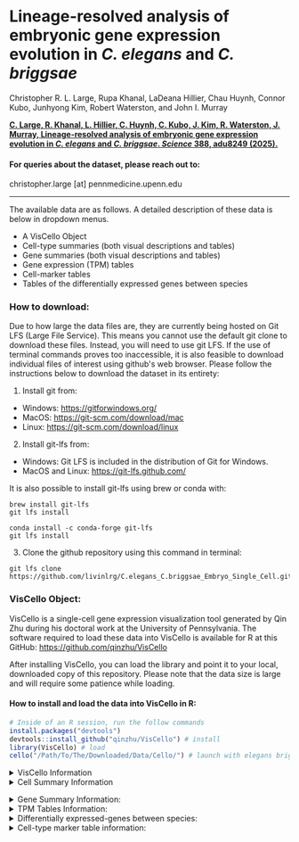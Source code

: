 # Lineage-resolved analysis of embryonic gene expression evolution in <I>C. elegans</I> and <I>C. briggsae</I>
Christopher R. L. Large, Rupa Khanal, LaDeana Hillier, Chau Huynh, Connor Kubo, Junhyong Kim, Robert Waterston, and John I. Murray

__[C. Large, R. Khanal, L. Hillier, C. Huynh, C. Kubo, J. Kim, R. Waterston, J. Murray, Lineage-resolved analysis of embryonic gene expression evolution in _C. elegans_ and _C. briggsae_. _Science_ **388**, adu8249 (2025).](https://www.science.org/doi/10.1126/science.adu8249)__

#### For queries about the dataset, please reach out to:
<p>
    christopher.large [at] pennmedicine.upenn.edu<br>
 
 ***
 
</p>


The available data are as follows. A detailed description of these data is below in dropdown menus.
 - A VisCello Object
 - Cell-type summaries (both visual descriptions and tables)
 - Gene summaries (both visual descriptions and tables)
 - Gene expression (TPM) tables
 - Cell-marker tables
 - Tables of the differentially expressed genes between species

### How to download:
Due to how large the data files are, they are currently being hosted on Git LFS (Large File Service). This means you cannot use the default git clone to download these files. Instead, you will need to use git LFS. If the use of terminal commands proves too inaccessible, it is also feasible to download individual files of interest using github's web browser. Please follow the instructions below to download the dataset in its entirety:

 1. Install git from:
 * Windows: <https://gitforwindows.org/>
 * MacOS: <https://git-scm.com/download/mac>
 * Linux: <https://git-scm.com/download/linux>

 2. Install git-lfs from:
 * Windows: Git LFS is included in the distribution of Git for Windows.
 * MacOS and Linux: <https://git-lfs.github.com/>

 It is also possible to install git-lfs using brew or conda with:
```
brew install git-lfs
git lfs install
```
```
conda install -c conda-forge git-lfs
git lfs install
```

 3. Clone the github repository using this command in terminal:
    
```
git lfs clone https://github.com/livinlrg/C.elegans_C.briggsae_Embryo_Single_Cell.git
```

### VisCello Object:
VisCello is a single-cell gene expression visualization tool generated by Qin Zhu during his doctoral work at the University of Pennsylvania. The software required to load these data into VisCello is available for R at this GitHub: https://github.com/qinzhu/VisCello

After installing VisCello, you can load the library and point it to your local, downloaded copy of this repository. Please note that the data size is large and will require some patience while loading.

#### How to install and load the data into VisCello in R:

``` r
# Inside of an R session, run the follow commands
install.packages("devtools") 
devtools::install_github("qinzhu/VisCello") # install
library(VisCello) # load
cello("/Path/To/The/Downloaded/Data/Cello/") # launch with elegans briggsae data
```

<details>
           <summary>VisCello Information</summary>
<p>

<p align="center">
  <img width="800" src=/Example_Images/VisCelloExample.png>
</p>

 #### Summary:
<p>
 Using VisCello, you can visualize the expression of your favorite gene across the <em>C. elegans</em> and <em>C. briggsae</em> single-cell datasets in a number of different UMAP projections. Here we have included joint projections of the global dataset, of individual cell class subsets, and of embryo time subsets. All of the joint projections are generated using Seurat V5 RPCA. We have also included projections in which the <em>C. elegans</em> and <em>C. briggsae</em> cells are displayed on their own in the same UMAP embeddings.
</p>

<p>
You can search for your favorite gene from either of the species by looking up the gene name, the sequence name, or the WBGene name.
</p>

<p>
 In addition to viewing expression, you can also visualize the cell identity and other metadata that we have annotated using the orthologous markers between <em>C. elegans</em> and <em>C. briggsae</em>. The information about these metadata columns is below.
</p>
 
#### Meta Data:
- lineage - The manually annotated cell lineage. For ambiguities in division orientation, an x is used (e.g. MSx to refer to MSa and MSp).
- cell_type - The terminal cell-type identities, manually annotated using homologous marker genes. 
- species - Whether the cell is from <em>C. elegans</em> or <em>C. briggsae</em>
- embryo_time - The estimated age of the embryo from which the cell was drawn. See Packer and Zhu et al., 2019 for more details on how this was calculated. <em>C. briggsae</em> embryo_time was estimated using the orthologous genes between the species.
- dataset - Which collection batch the cells come from. 
- n_umi - The number of UMI-collapsed sequencing reads that are associated with the cell.
- genotype - The genotype from which the cell came from. Some of the _C. elegans_ cells are from mutant animals.
  - Wild-type _C. elegans_: N2 and VC2010
  - Wild-type _C. briggsae_: AF16
  - Mutant _C. elegans_ for mec-3: VC2396 mec-3(gk1126). Mutants for mec-3 appear to be missing their touch neurons and markers of the touch neurons are not detected.
  - Mutant _C. elegans_ for M03D4.4: VC4183 M03D4.4(gk5269[loxP + myo-2p::GFP::unc-54 3' UTR + rps-27p::neoR::unc-54 3' UTR + loxP]). This mutant strain for M03D4.4 appears otherwise wild-type in cell composition and expression.
  - Mutant _C. elegans_ for ceh-9: YL633 ceh-9(tm2747). This mutant strain for ceh-9 appears otherwise wild-type in cell composition and expression.
- potential_low_quality_cell - Using a variety of manual annotation strategies, we have identified some cells that don't behave consistently across UMAP embeddings due to a variety of technical reasons. These have been left in the dataset as they often represent 'normal cells', but have been labeled as being potentially low-quality.
- high_background - The amount of background reads was estimated for every cell similar to Packer and Zhu et al., 2019. The cells labeled here as TRUE had a fraction of reads from background higher than 0.75.
- possible_doublet - Droplets that annotated as possibly containing two or more cells. Not all cells annotated as possible droplets are as such. Please see Packer and Zhu et al., 2019 for details on how the background was estimated.
- packer_cell_type - Cell type annotation from Packer and Zhu et al., 2019.
- packer_cell_subtype - Cell type annotation from Packer and Zhu et al., 2019.
- packer_plot_cell_type - Cell type annotation from Packer and Zhu et al., 2019.
- SizeFactor - A column used to estimate the library size.
- smoothed_embryo_time - The estimated embryo time calculated as above, with an additional nearest neighbor smoothing algorithm to use the neighboring cell's embryo time and transcriptome to better approximate the age of the embryo.
- embryo_time_bin - Binned smoothed embryo time with lt_100 meaning 'less than 100' and gt_710 meaning 'greater than 710.
- Gene Expression - Used to inspect gene expression.
---
</p>
</details>

<details>
           <summary>Cell Summary Information</summary>
<p>
 <p>

 The cell-type summaries available in the cell_plots/ directory describe how the cell-types differ between _C. elegans_ and _C. briggsae_ using a variety of summary statistics. The data underlying the cell-types data is available in cell_data.txt for the terminal cell-types. The description of what is included in these summaries are below with an example plot for the ASG neuron:

 <p align="center">
  <img width="800" src=/Example_Images/ASG.png>
</p>
 
 1. The relative TPM of every gene in _C. elegans_ and _C. briggsae_. Whether a gene is a cell-type marker within that species or both is labeled.
 2. A barplot of the cell-type markers from _C. elegans_ binned by their WormCat gene category. Ontop is their fold-enrichment and below is their count.
 3. The top cell-type markers that are shared between species (black outline), private to _C. elegans_ (green), or private to _C. briggsae_ (blue). The private markers can also include genes that weren't annotated as being directly orthologous between the species.
 4. A bunch of cell type metrics, where the values for that cell type are shown in green for _C. elegans_ and blue for _C. briggsae_ (red for both) ontop of the dataset wide distribution.
  - Cell count: number of cells in the dataset.
  - The number of genes ‘detected’ in that cell type. Calculated by generating 1000 bootstraps of the TPM, then selecting genes whose 95% lower CI doesn’t intersect 0.
  - The toal number of markers of that cell-type.
  - How many of the markers of that cell-type are just in one species versus the total markers (shared + private).
  - Gini coefficient: A measure of inequality that shows how evenly distributed the TPM values are (0 = even, 1 = skewed).
  - The number of UMI-collapsed sequencing reads that are associated with the cell-type.
  - Jensen-Shannon Distance: Metric of distance between the two species cell transcriptomes.
  - Pearson Correlation: Metric of similarity between the two species cell transcriptomes.
  - Cosine distance: Metric of distance between the two species cell transcriptomes using one minus the cosine angle.
  - The number of differentially expressed genes between the species.

   ### The description of the cell_data files is below. 
   <p>The cell data is split into either time bins (cell_data_bins.txt) or means for the time bins (cell_data_mean.txt):</p>
   
   - cell-type - The name of the cell type.
   - cell_type_bin - The cell type time bins associated with this cell type.
   - cell_class - The tissue subset the cell is a part of.
   - jsd_median - The median Jensen-shannon distance between the transcriptomes of the homologous cell-types between _C. elegans_ and _C. briggsae_, calculated on 1000 bootstraped TPM values.
   - jsd_lower - The lower 95% confidence-interval of the Jensen-shannon distance between the transcriptomes of the homologous cell-types between _C. elegans_ and _C. briggsae_, calculated on 1000 bootstraped TPM values.
   - jsd_upper - The upper 95% confidence-interval of the Jensen-shannon distance between the transcriptomes of the homologous cell-types between _C. elegans_ and _C. briggsae_, calculated on 1000 bootstraped TPM values.
   - cor_median - The median pearson correlation between the transcriptomes of the homologous cell-types between _C. elegans_ and _C. briggsae_, calculated on 1000 bootstraped TPM values.
   - cor_lower - The lower 95% confidence-interval of the Pearson correlation between the transcriptomes of the homologous cell-types between _C. elegans_ and _C. briggsae_, calculated on 1000 bootstraped TPM values.
   - cor_upper - The upper 95% confidence-interval of the Pearson correlation between the transcriptomes of the homologous cell-types between _C. elegans_ and _C. briggsae_, calculated on 1000 bootstraped TPM values.
   - cos_median - The median cosine angle between the transcriptomes of the homologous cell-types between _C. elegans_ and _C. briggsae_, calculated on 1000 bootstraped TPM values.
   - cos_upper - The lower 95% confidence-interval of the cosine angle between the transcriptomes of the homologous cell-types between _C. elegans_ and _C. briggsae_, calculated on 1000 bootstraped TPM values.
   - cos_lower - The upper 95% confidence-interval of the cosine angle between the transcriptomes of the homologous cell-types between _C. elegans_ and _C. briggsae_, calculated on 1000 bootstraped TPM values.
   - cel_gini_median - _C. elegans_ gini coefficient, calculated on calculated on 1000 bootstraped TPM values.
   - cbr_gini_median - _C. briggsae_ gini coefficient, calculated on calculated on 1000 bootstraped TPM values.
   - cel_gini_upper - _C. elegans_ upper 95% confidence-interval gini coefficient, calculated on calculated on 1000 bootstraped TPM values.
   - cel_gini_lower - _C. elegans_ lower 95% confidence-interval gini coefficient, calculated on calculated on 1000 bootstraped TPM values.
   - cbr_gini_upper - _C. briggsae_ upper 95% confidence-interval gini coefficient, calculated on calculated on 1000 bootstraped TPM values.
   - cbr_gini_lower - _C. briggsae_ lower 95% confidence-interval gini coefficient, calculated on calculated on 1000 bootstraped TPM values.
   - cel_markers - Number of _C. elegans_ markers.
   - cbr_markers - Number of _C. briggsae_ markers.
   - cel_markers_common - Number of _C. elegans_ shared markers.
   - cbr_markers_common - Number of _C. briggsae_ shared markers.
   - cel_markers_non_one_to_one - Number of markers that are private to _C. elegans_.
   - cbr_markers_non_one_to_one - Number of markers that are private to _C. briggsae_.
   - genes_detected_bootstrap_cel - Number of genes detected using binarization using the 95% CI on bootstrapped TPM.
   - genes_detected_bootstrap_cbr - Number of genes detected using binarization using the 95% CI on bootstrapped TPM.
   - cel_cell_count - Cell count for _C. elegans_.
   - cbr_cell_count - Cell count for _C. briggsae_.
   - cel_median_umi - Median number of UMI per cell.
   - cbr_median_umi - Median number of UMI per cell.
   - deg - How many differentially expressed between homologous cell type between _C. elegans_ and _C. briggsae_.
   - lineage_group - Naming of progenitor cell groups.
   - div_stage - The embryonic stage of that cell type.
   - min_cell_count - The minimum cell count from either species.
   - embryo_time - The mean embryo time of that cell type.

---
</p>
</p>
</details>

</p>
</details>

<details>
           <summary>Gene Summary Information: </summary>
<p>
<p>
 
The gene summaries that are uploaded in the gene_plots/ directory describe how the gene expression profiles differ between _C. elegans_ and _C. briggsae_ using a variety of summary statistics. The description of what is included in these summaries are below with an example plot for pha-4:

<p align="center">
  <img width="1200" src=/Example_Images/ceh-53.png>
</p>

<details>
<summary>Cell-types and UMAP Projections</summary>

+ <details>
    <summary>Global UMAP:</summary>
 
     <p align="center">
  <img width="1200" src=/Example_Images/umap_embryo_time.png>
    </p>
   </details>

+ <details>
   <summary>Ciliated neurons UMAP:</summary>
 
    <p align="center">
  <img width="600" src=/Example_Images/umap_ciliated_neurons.png>
    </p>
   </details>
+ <details>
   <summary>Nonciliated neurons UMAP:</summary>
    <p align="center">
  <img width="600" src=/Example_Images/umap_non_ciliated_neurons.png>
    </p>
   </details>
+ <details>
   <summary>Hypodermis and seam UMAP:</summary>
    <p align="center">
  <img width="600" src=/Example_Images/umap_hypodermis.png>
    </p>
   </details>
+ <details>
   <summary>Intestine UMAP:</summary>
    <p align="center">
  <img width="600" src=/Example_Images/umap_intestine.png>
    </p>
   </details>
+ <details>
   <summary>Mesoderm UMAP:</summary>
    <p align="center">
  <img width="600" src=/Example_Images/umap_mesoderm.png>
    </p>
   </details>
+ <details>
   <summary>Muscle UMAP:</summary>
    <p align="center">
  <img width="600" src=/Example_Images/umap_muscle.png>
    </p>
   </details>
+ <details>
   <summary>Pharyx UMAP:</summary>
    <p align="center">
  <img width="600" src=/Example_Images/umap_pharynx.png>
    </p>
   </details>
+ <details>
   <summary>Rectal and Glia UMAP:</summary>
    <p align="center">
  <img width="600" src=/Example_Images/umap_rectal_glia.png>
    </p>
   </details>
</details>

Gene plots summary:
 1. Global UMAP showing the expression of your gene of interest. 
 2. Cell subset UMAP showing the expression of your gene of interest. The choice of which UMAP is shown is based on which cell-type shows maximum expression across all cell-types between the two species.
 3. Terminal cell-type comparative TPM values shown in log2 space. The cell-types are summarized by their cell class.
 4. Progenitor cell-type comparative TPM values shown in log2 space. The circle plots summarize the division patterns in the embryo.
 5. A bunch of gene metrics, where the values for this gene is shown in red as a confidence interval (CI) range on top of the dataset wide distribution. These metrics are shown for the jointly estimated, terminal, and progenitor cell types.
  - Gene expression patern distance shown as the Jensen-Shannon Distance (JSD) calculated on the bootstrapped TPM values. The CI and median for the gene JSD was calculated on the bootstrap resampled TPM values.
  - The broadness of gene expression pattern shown as the Tau value for _C. elegans_.
  - The broadness of gene expression pattern shown as the Tau value for _C. briggsae_.

Gene data columns:
* jsd_median_term - Jensen-Shannon distance calculated on 1000x bootstraps of the terminal cell type TPM values
* pcor_median_term - Pearson correlation calculated on 1000x bootstraps of the terminal cell type TPM values
* scor_median_term - Spearman correlation calculated on 1000x bootstraps of the terminal cell type TPM values
* cos_median_term - Cosine angle calculated on 1000x bootstraps of the terminal cell type TPM values
* cel_tau_median_term - C. elegans Tau calculated on 1000x bootstraps of the terminal cell type TPM values
* cbr_tau_median_term - C. briggsae Tau calculated on 1000x bootstraps of the terminal cell type TPM values
* jsd_median_pro - Jensen-Shannon distance calculated on 1000x bootstraps of the progenitor cell type TPM values
* pcor_median_pro - Pearson correlation calculated on 1000x bootstraps of the progenitor cell type TPM values
* scor_median_pro - Spearman correlation calculated on 1000x bootstraps of the progenitor cell type TPM values
* cos_median_pro - Cosine angle calculated on 1000x bootstraps of the progenitor cell type TPM values
* cel_tau_median_pro - C. elegans Tau calculated on 1000x bootstraps of the progenitor cell type TPM values
* cbr_tau_median_pro - C. briggsae Tau calculated on 1000x bootstraps of the progenitor cell type TPM values
* jsd_median_joint - Jensen-Shannon distance calculated on 1000x bootstraps of the joint cell type TPM values
* pcor_median_joint - Pearson correlation calculated on 1000x bootstraps of the joint cell type TPM values
* scor_median_joint - Spearman correlation calculated on 1000x bootstraps of the joint cell type TPM values
* cos_median_joint - Cosine angle calculated on 1000x bootstraps of the joint cell type TPM values
* cel_tau_median_joint - C. elegans Tau calculated on 1000x bootstraps of the joint cell type TPM values
* cbr_tau_median_joint - C. briggsae Tau calculated on 1000x bootstraps of the joint cell type TPM values
* cel_max_tpm_term - C. elegans maximum TPM value across all terminal cell types
* cbr_max_tpm_term - C. briggsae maximum TPM value across all terminal cell types
* max_tpm_term - Maximum TPM value across all terminal cell types across species
* cel_max_tpm_pro - C. elegans maximum TPM value across all progenitor cell types
* cbr_max_tpm_pro - C. briggsae maximum TPM value across all progenitor cell types
* max_tpm_pro - Maximum TPM value across all progenitor cell types across species
* elegans_id - C. elegans WBGene name
* elegans_gene_long_name - C. elegans transcript name
* briggsae_id - C. briggsae WBGene name
* briggsae_gene_short_name - C. briggsae gene short name
* briggsae_gene_long_name - C. briggsae transcript name
* orthology_conf - Confidence in the orthology assignment with 1:1 being the highest, followed by confident canonical then canonical
* percent_identity - Percent identity in a Smith-Waterman alignment between C. elegans and C. briggsae
* percent_similarity - Percent similarity in a Smith-Waterman alignment between C. elegans and C. briggsae
* syntenic - Whether the gene has been found to be syntenic between species
* OG - The orthogroup number for reference with the orthogroup supplementary table
* cel_OG_count - Number of C. elegans genes in the orthogroup
* cbr_OG_count - Number of C. briggsae genes in the orthogroup
* WormCat.1 - WormCat tier one term
* WormCat.2 - WormCat tier two term
* WormCat.3 - WormCat tier three term
* omega - The dN/dS values calculated in this study
* Cutter_Ka - Ka values calculted in Tu et al. 2015
* Cutter_Ks - Ks values calculted in Tu et al. 2015
* Cutter_Ka.Ks - Ka/Ks values calculted in Tu et al. 2015
* PS.Value - Phylostrata values calculated in Ma et al., 2023
* PS.Name - Phylostrata names calculated in Ma et al., 2023
* maternal - Whether the gene was maternally inherited according to have an expression above zero in the first cell division from Tintori et al., 2016

---
</p>
</p>
</details>


<details>
           <summary>TPM Tables Information: </summary>
<p>
 <p>

Available here is the expression value of every gene in the _C. elegans_ and _C. briggsae_ genome, summarized as the transcripts per million (TPM) on pseudobulked progenitor and terminal cell-types. To evaluate the variation in the measurement of these TPM values, we have used bootstrapping to take samples of the cells and generate several confidence intervals on the cellular expression values. A gene can be thought of as confidently detected in that cell-type if its lower 95% confidence interval does not intersect zero. Additionally, we have assessed the percentage of cells from that cell-type that we were able to detect expression from.
 
---
</p>
</p>
</details>

<details>
           <summary>Differentially expressed-genes between species: </summary>
<p>
 <p>
  
To identify genes differentially expressed between _C. elegans_ and _C. briggsae_ within the homologous cell-types, we used Seurat V5. A Wilcoxon Rank Sum test was run between the cells of that cell-type from _C. elegans_ against the cells of that cell-type from _C. briggsae_. The data have been filtered for an adjusted p-value less than 0.05 and a log2 fold-change of greater than 1 or less than -1. The columns in the table are as below:

 - p_val - The unadjusted p-value between _C. elegans_ cells and _C. briggsae_ cells for that gene in that cell-type.
 - avg_log2FC - The log2 fold-change between _C. elegans_ cells and _C. briggsae_ cells for that gene in that cell-type.
 - pct.1 - The fraction of cells for which this gene was detected in _C. elegans_.
 - pct.2 - The fraction of cells for which this gene was detected in _C. briggsae_.
 - p_val_adj- The adjusted p-value between _C. elegans_ cells and _C. briggsae_ cells for that gene in that cell-type.
 - cell_type - The cell-type in which the gene was tested for its differential expression.
 - gene - The gene that was tested for its differential expression.
 - cell_type_bin - The cell type bin that this differentially expressed gene was found in.
 - cel_tpm - The TPM of that gene in that cell-type for _C. elegans_.
 - cbr_tpm - The TPM of that gene in that cell-type for _C. briggsae_.
 - cel_max_tpm_term - The maximum TPM of that gene in terminal cell types for _C. elegans_.
 - cbr_max_tpm_term - The maximum TPM of that gene in terminal cell types for _C. briggsae_.
 - cel_max_tpm_pro - The maximum TPM of that gene in progenitor cell types for _C. elegans_.
 - cbr_max_tpm_pro - The maximum TPM of that gene in progenitor cell types for _C. briggsae_.
 - cel_mean_tpm_term - The mean TPM of that gene in terminal cell types for _C. elegans_.
 - cbr_mean_tpm_term - The mean TPM of that gene in terminal cell types for _C. briggsae_.
 - cel_mean_tpm_pro - The mean TPM of that gene in progenitor cell types for _C. elegans_.
 - cbr_mean_tpm_pro - The mean TPM of that gene in progenitor cell types for _C. briggsae_.
 - cel_tau_pro - The broadness of the gene expression pattern in just progenitor cell types for _C. elegans_.
 - cbr_tau_pro - The broadness of the gene expression pattern in just progenitor cell types for _C. briggsae_.
 - cel_tau_term - The broadness of the gene expression pattern in just terminal cell types for _C. elegans_.
 - cbr_tau_term - The broadness of the gene expression pattern in just terminal cell types for _C. briggsae_.
 - cel_tau_joint - The broadness of the gene expression pattern across the dataset for _C. elegans_.
 - cbr_tau_joint - The broadness of the gene expression pattern across the dataset  for _C. briggsae_.
 - gene.type - Whether the gene in shared between species, or is specific to one or the other.
 - orthology_conf - The confidence in the orthology classification
 - OG - The orthogroup name for this gene.
 - cel_OG_count - The number of genes from _C. elegans_ in this orthogroup.
 - cbr_OG_count - The number of genes from _C. briggsae_ in this orthogroup.
 - WormCat.1 - The WormCat (Holdorf, et al., 2020) category of this gene at a tier one level.
 - WormCat.2 - The WormCat category of this gene at a tier two level.
 - WormCat.3 - The WormCat category of this gene at a tier three level.

---
</p>
</p>
</details>

<details>
           <summary>Cell-type marker table information: </summary>
<p>
 <p>
  
To identify genes that are specific to certain cell-types in _C. elegans_ and _C. briggsae_, marker genes were called in both species using Seurat V5. In practice a Wilcoxon Rank Sum test is run between all of the cells of that cell-type against the rest of the dataset to find genes that are significantly enriched in the cell-type. The data have been filtered for an adjusted p-value less than 0.05 and a log2 fold-change of greater than 1 between the cell-type and the dataset. This was calculated for both species in the dataset on the terminal cell-types. The columns in the table are as below:

 - p_val.species - The unadjusted p-value between the cells of that cell-type and the cells of rest of the dataset for that species.
 - avg_log2FC.species - The log2 fold-change between the cells of that cell-type and the cells of rest of the dataset for that species.
 - pct.1.species - The fraction of cells for which this gene was detected in that cell-type for that species.
 - pct.2.species - The fraction of cells for which this gene was detected in the rest of the cells in the dataset for that species.
 - p_val_adj.species - The adjusted p-value between the cells of that cell-type and the cells of rest of the dataset for that species.
 - cell_type - The cell-type in which the gene was tested for its marker status.
 - gene - The gene that was tested for its marker status.
 - cell_gene - The joint name of the cell type and the gene.
 - p_val.other_species - If the gene was tested in the other species for its marker status, the values for that test are shown here.
 - avg_log2FC.other_species - If the gene was tested in the other species for its marker status, the values for that test are shown here.
 - pct.1.other_species - If the gene was tested in the other species for its marker status, the values for that test are shown here.
 - pct.2.other_species - If the gene was tested in the other species for its marker status, the values for that test are shown here.
 - p_val_adj.other_species - If the gene was tested in the other species for its marker status, the values for that test are shown here.
 - cel_tpm_log2fc - The log2FC using the TPM pseudobulk values instead of the single-cell estimates.
 - cbr_tpm_log2fc - The log2FC using the TPM pseudobulk values instead of the single-cell estimates.
 - cel_tpm_log2fc - The log2FC using the TPM pseudobulk values from just the progenitor cell types instead of the single-cell estimates.
 - cbr_tpm_log2fc - The log2FC using the TPM pseudobulk values from just the progenitor cell types instead of the single-cell estimates.
 - cel_tpm - The TPM of that gene in that cell-type for _C. elegans_.
 - cbr_tpm - The TPM of that gene in that cell-type for _C. briggsae_.
 - cel_max_tpm_term - The maximum TPM of that gene in terminal cell types for _C. elegans_.
 - cbr_max_tpm_term - The maximum TPM of that gene in terminal cell types for _C. briggsae_.
 - cel_max_tpm_pro - The maximum TPM of that gene in progenitor cell types for _C. elegans_.
 - cbr_max_tpm_pro - The maximum TPM of that gene in progenitor cell types for _C. briggsae_.
 - cel_mean_tpm_term - The mean TPM of that gene in terminal cell types for _C. elegans_.
 - cbr_mean_tpm_term - The mean TPM of that gene in terminal cell types for _C. briggsae_.
 - cel_mean_tpm_pro - The mean TPM of that gene in progenitor cell types for _C. elegans_.
 - cbr_mean_tpm_pro - The mean TPM of that gene in progenitor cell types for _C. briggsae_.
 - cel_tau_pro - The broadness of the gene expression pattern in just progenitor cell types for _C. elegans_.
 - cbr_tau_pro - The broadness of the gene expression pattern in just progenitor cell types for _C. briggsae_.
 - cel_tau_term - The broadness of the gene expression pattern in just terminal cell types for _C. elegans_.
 - cbr_tau_term - The broadness of the gene expression pattern in just terminal cell types for _C. briggsae_.
 - cel_tau_joint - The broadness of the gene expression pattern across the dataset for _C. elegans_.
 - cbr_tau_joint - The broadness of the gene expression pattern across the dataset  for _C. briggsae_.
 - gene.type - Whether the gene in shared between species, or is specific to one or the other.
 - orthology_conf - The confidence in the orthology classification
 - OG - The orthogroup name for this gene.
 - cel_OG_count - The number of genes from _C. elegans_ in this orthogroup.
 - cbr_OG_count - The number of genes from _C. briggsae_ in this orthogroup.
 - WormCat.1 - The WormCat (Holdorf, et al., 2020) category of this gene at a tier one level.
 - WormCat.2 - The WormCat category of this gene at a tier two level.
 - WormCat.3 - The WormCat category of this gene at a tier three level.
 - in_species - Whether this gene marker is also a marker in the other species.
---
</p>
</p>
</details>

